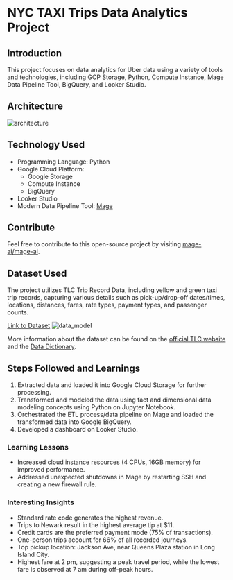 # NYC TAXI Trips Data Analytics Project

## Introduction

This project focuses on data analytics for Uber data using a variety of tools and technologies, including GCP Storage, Python, Compute Instance, Mage Data Pipeline Tool, BigQuery, and Looker Studio.

## Architecture
![architecture](https://github.com/Lohitha-Vanteru/Uber-Data-Analytics-/assets/113141006/fc3f36e2-ffae-43c7-a846-f235d72d00eb)

## Technology Used

- Programming Language: Python
- Google Cloud Platform:
  - Google Storage
  - Compute Instance
  - BigQuery
- Looker Studio
- Modern Data Pipeline Tool: [Mage](https://www.mage.ai/)

## Contribute

Feel free to contribute to this open-source project by visiting [mage-ai/mage-ai](https://github.com/mage-ai/mage-ai).

## Dataset Used

The project utilizes TLC Trip Record Data, including yellow and green taxi trip records, capturing various details such as pick-up/drop-off dates/times, locations, distances, fares, rate types, payment types, and passenger counts.

[Link to Dataset](https://github.com/darshilparmar/uber-etl-pipeline-data-engineering-project/blob/main/data/uber_data.csv)
![data_model](https://github.com/Lohitha-Vanteru/Uber-Data-Analytics-/assets/113141006/81034f8f-5534-43d0-9096-c9bd0b0aa9ba)

More information about the dataset can be found on the [official TLC website](https://www.nyc.gov/site/tlc/about/tlc-trip-record-data.page) and the [Data Dictionary](https://www.nyc.gov/assets/tlc/downloads/pdf/data_dictionary_trip_records_yellow.pdf).

## Steps Followed and Learnings

1. Extracted data and loaded it into Google Cloud Storage for further processing.
2. Transformed and modeled the data using fact and dimensional data modeling concepts using Python on Jupyter Notebook.
3. Orchestrated the ETL process/data pipeline on Mage and loaded the transformed data into Google BigQuery.
4. Developed a dashboard on Looker Studio.

### Learning Lessons

- Increased cloud instance resources (4 CPUs, 16GB memory) for improved performance.
- Addressed unexpected shutdowns in Mage by restarting SSH and creating a new firewall rule.

### Interesting Insights

- Standard rate code generates the highest revenue.
- Trips to Newark result in the highest average tip at $11.
- Credit cards are the preferred payment mode (75% of transactions).
- One-person trips account for 66% of all recorded journeys.
- Top pickup location: Jackson Ave, near Queens Plaza station in Long Island City.
- Highest fare at 2 pm, suggesting a peak travel period, while the lowest fare is observed at 7 am during off-peak hours.

